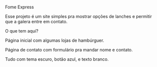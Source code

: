 Fome Express

Esse projeto é um site simples pra mostrar opções de lanches e permitir que a galera entre em contato.

O que tem aqui?

Página inicial com algumas lojas de hambúrguer.

Página de contato com formulário pra mandar nome e contato.

Tudo com tema escuro, botão azul, e texto branco.